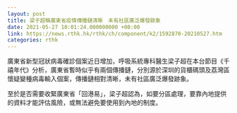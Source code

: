 ```yaml
---
layout: post
title: 梁子超稱廣東省疫情傳播鏈清晰　未有社區廣泛爆發跡象
date: 2021-05-27 10:01:24.000000000 +08:00
link: https://news.rthk.hk/rthk/ch/component/k2/1592870-20210527.htm
categories: rthk
---
```


廣東省新型冠狀病毒確診個案近日增加，呼吸系統專科醫生梁子超在本台節目《千禧年代》分析，廣東省暫時似乎有兩個傳播鏈，分別源於深圳的貨櫃碼頭及荔灣區懷疑變種病毒輸入個案，傳播鏈相對清晰，未有社區廣泛爆發跡象。

至於是否需要收緊廣東省「回港易」，梁子超認為，如要分區處理，要靠內地提供的資料才能評估風險，或無法避免要使用到內地的制度。
